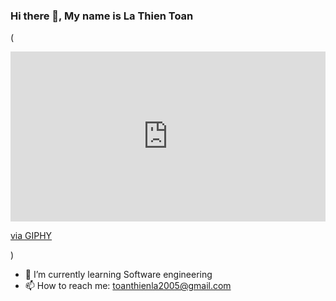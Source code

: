 ### Hi there 👋, My name is La Thien Toan
(<div style="width:100%;height:0;padding-bottom:54%;position:relative;"><iframe src="https://giphy.com/embed/1C8bHHJturSx2" width="100%" height="100%" style="position:absolute" frameBorder="0" class="giphy-embed" allowFullScreen></iframe></div><p><a href="https://giphy.com/gifs/the-it-crowd-chris-odowd-1C8bHHJturSx2">via GIPHY</a></p>)


- 🌱 I’m currently learning Software engineering 
- 📫 How to reach me: toanthienla2005@gmail.com 




